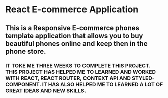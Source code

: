 # React E-commerce Application
## This is a Responsive E-commerce phones template application that allows you to buy beautiful phones online and keep then in the phone store.
### IT TOKE ME THREE WEEKS TO COMPLETE THIS PROJECT. THIS PROJECT HAS HELPED ME TO LEARNED AND WORKED WITH REACT, REACT ROUTER, CONTEXT API AND STYLED-COMPONENT. IT HAS ALSO HELPED ME TO LEARNED A LOT OF GREAT IDEAS AND NEW SKILLS.
